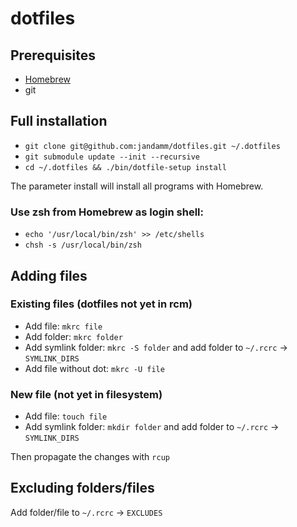# dotfiles

## Prerequisites

- [Homebrew](https://brew.sh)
- git

## Full installation

- `git clone git@github.com:jandamm/dotfiles.git ~/.dotfiles`
- `git submodule update --init --recursive`
- `cd ~/.dotfiles && ./bin/dotfile-setup install`

The parameter install will install all programs with Homebrew.

### Use zsh from Homebrew as login shell:
- `echo '/usr/local/bin/zsh' >> /etc/shells`
- `chsh -s /usr/local/bin/zsh`

## Adding files

### Existing files (dotfiles not yet in rcm)

- Add file:             `mkrc file`
- Add folder:           `mkrc folder`
- Add symlink folder:   `mkrc -S folder` and add folder to `~/.rcrc` -> `SYMLINK_DIRS`
- Add file without dot: `mkrc -U file`

### New file (not yet in filesystem)

- Add file:             `touch file`
- Add symlink folder:   `mkdir folder` and add folder to `~/.rcrc` -> `SYMLINK_DIRS`

Then propagate the changes with `rcup`

## Excluding folders/files

Add folder/file to `~/.rcrc` -> `EXCLUDES`
